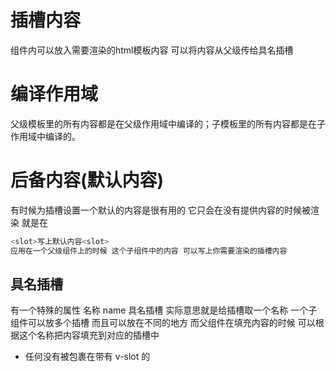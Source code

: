 # 插槽内容
组件内可以放入需要渲染的html模板内容 可以将内容从父级传给具名插槽

# 编译作用域
父级模板里的所有内容都是在父级作用域中编译的；子模板里的所有内容都是在子作用域中编译的。
  
# 后备内容(默认内容)
有时候为插槽设置一个默认的内容是很有用的 它只会在没有提供内容的时候被渲染 就是在
```js
<slot>写上默认内容<slot>
应用在一个父级组件上的时候 这个子组件中的内容 可以写上你需要渲染的插槽内容
```

## 具名插槽
<slot> 有一个特殊的属性 名称 name 具名插槽 实际意思就是给插槽取一个名称 一个子组件可以放多个插槽 而且可以放在不同的地方 而父组件在填充内容的时候 可以根据这个名称把内容填充到对应的插槽中

* 任何没有被包裹在带有 v-slot 的 <template>中的内容都会被视为默认插槽内容（如果你希望更明确一些 可以给其指名为 v-slot:default）
* 注意： v-slot 只能添加在 <template> 上 [这和已经废弃的 slot 的属性不同]

# 作用域插槽
有时候让插槽内容能够访问子组件中才有的数据是很有用的 
* 为了让子组件的数据在父级组件的插槽内容中也是可用的 需要将这个数据[key]作为插槽元素的一个属性绑定上去
* 绑定在插槽元素上的属性 ==> 插槽prop 现在在父级作用域中 我们可以使用带值的 v-slot 来定义我们提供的插槽 prop 的名字 [在这个例子中，我们把包含所有插槽值的对象命名为slotProps，这个名字是随便你取得]

# 独占默认插槽的缩写语法
当被提供的内容只有默认插槽的时候 组件的标签才可以被当做插槽的模板来使用 这样的话可以直接使用 v-slot 这个指令在组件上
* 注意默认插槽的缩写语法不能和具名插槽混用，因为它会导致作用域不明确
* 只要出现多个插槽，请始终为所有的插槽使用完整的基于 <template> 的语法：
```js
<current-user>
  <template v-slot:default="slotProps">
    {{ slotProps.user.firstName }}
  </template>

  <template v-slot:other="otherSlotProps">
    ...
  </template>
</current-user>
```

# 结构插槽prop
作用域插槽的内部工作原理是将你的插槽内容包括在一个传入单个参数的函数里 这意味着 v-slot 的值实际上可以是任何能够作为函数定义中的参数的 JavaScript 表达式。所以在支持的环境下 (单文件组件或现代浏览器)，你也可以使用 ES2015 解构来传入具体的插槽 prop (当子组件的值是undefined的时候可以传入默认值)

# 动态插槽名
动态指令参数也可以用在 v-slot 上，来定义动态的插槽名

# 具名插槽的缩写为 #  即 （v-slot:） ===> #
* 和其他指令一样 该缩写只有在其有参数的时候才可用 